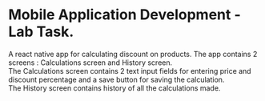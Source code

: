 # Mobile Application Development - Lab Task.  
A react native app for calculating discount on products. The app contains 2 screens : Calculations screen and History screen.  
The Calculations screen contains 2 text input fields for entering price and discount percentage and a save button for saving the calculation.  
The History screen contains history of all the calculations made.  

